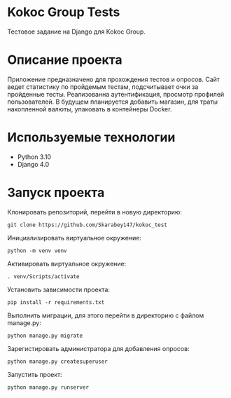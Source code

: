 # Kokoc Group Tests
Тестовое задание на Django для Kokoc Group.

# Описание проекта

Приложение предназначено для прохождения тестов и опросов. Сайт ведет статистику по пройдемым тестам, подсчитывает очки за пройденные тесты. 
Реализованна аутентификация, просмотр профилей пользователей. В будущем планируется добавить магазин, для траты накопленной валюты, 
упаковать в контейнеры Docker.

# Используемые технологии
- Python 3.10
- Django 4.0

# Запуск проекта
Клонировать репозиторий, перейти в новую директорию:
```
git clone https://github.com/Skarabey147/kokoc_test
```
Инициализировать виртуальное окружение:
```
python -m venv venv
```
Активировать виртуальное окружение:
```
. venv/Scripts/activate
```
Установить зависимости проекта:
```
pip install -r requirements.txt
```
Выполнить миграции, для этого перейти в директорию с файлом manage.py:
```
python manage.py migrate
```
Зарегистировать администратора для добавления опросов:
```
python manage.py createsuperuser
```
Запустить проект:
```
python manage.py runserver
```
